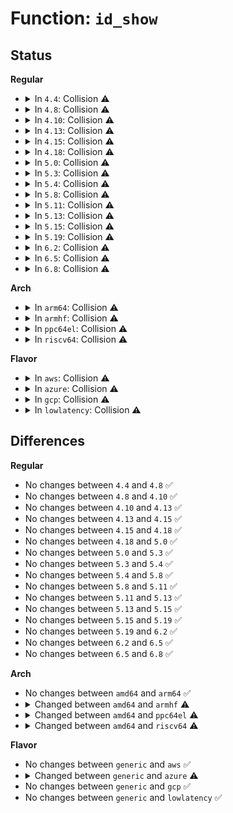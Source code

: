 # Function: <code>id_show</code>

## Status
<b>Regular</b>
<ul>
<li>
<details>
<summary>In <code>4.4</code>: Collision ⚠️</summary>

```c
ssize_t id_show(struct device *dmdev, struct device_attribute *attr, char *buf);
```

**Collision:** Static-Static Collision

**Inline:** No

**Transformation:** False

**Instances:**

```
In drivers/pnp/interface.c (ffffffff814ba410)
Location: drivers/pnp/interface.c:439
Inline: False
```
```
In drivers/input/serio/serio.c (ffffffff81663aa0)
Location: drivers/input/serio/serio.c:386
Inline: False
```
**Symbols:**

```
ffffffff814ba410-ffffffff814ba461: id_show (STB_LOCAL)
ffffffff81663aa0-ffffffff81663ac6: id_show (STB_LOCAL)
```
</details>
</li>
<li>
<details>
<summary>In <code>4.8</code>: Collision ⚠️</summary>

```c
ssize_t id_show(struct device *dmdev, struct device_attribute *attr, char *buf);
```

**Collision:** Static-Static Collision

**Inline:** No

**Transformation:** False

**Instances:**

```
In drivers/pnp/interface.c (ffffffff81509e80)
Location: drivers/pnp/interface.c:439
Inline: False
```
```
In drivers/input/serio/serio.c (ffffffff816c3ca0)
Location: drivers/input/serio/serio.c:386
Inline: False
```
**Symbols:**

```
ffffffff81509e80-ffffffff81509ed8: id_show (STB_LOCAL)
ffffffff816c3ca0-ffffffff816c3cc6: id_show (STB_LOCAL)
```
</details>
</li>
<li>
<details>
<summary>In <code>4.10</code>: Collision ⚠️</summary>

```c
ssize_t id_show(struct device *dmdev, struct device_attribute *attr, char *buf);
```

**Collision:** Static-Static Collision

**Inline:** No

**Transformation:** False

**Instances:**

```
In drivers/pnp/interface.c (ffffffff8152e0a0)
Location: drivers/pnp/interface.c:439
Inline: False
```
```
In drivers/base/cacheinfo.c (ffffffff815d27c0)
Location: drivers/base/cacheinfo.c:366
Inline: False
```
```
In drivers/input/serio/serio.c (ffffffff816f1c60)
Location: drivers/input/serio/serio.c:386
Inline: False
```
**Symbols:**

```
ffffffff8152e0a0-ffffffff8152e0f8: id_show (STB_LOCAL)
ffffffff815d27c0-ffffffff815d27e8: id_show (STB_LOCAL)
ffffffff816f1c60-ffffffff816f1c86: id_show (STB_LOCAL)
```
</details>
</li>
<li>
<details>
<summary>In <code>4.13</code>: Collision ⚠️</summary>

```c
ssize_t id_show(struct device *dmdev, struct device_attribute *attr, char *buf);
```

**Collision:** Static-Static Collision

**Inline:** No

**Transformation:** False

**Instances:**

```
In drivers/pnp/interface.c (ffffffff81541180)
Location: drivers/pnp/interface.c:439
Inline: False
```
```
In drivers/base/cacheinfo.c (ffffffff815e7350)
Location: drivers/base/cacheinfo.c:366
Inline: False
```
```
In drivers/input/serio/serio.c (ffffffff81707550)
Location: drivers/input/serio/serio.c:386
Inline: False
```
**Symbols:**

```
ffffffff81541180-ffffffff815411df: id_show (STB_LOCAL)
ffffffff815e7350-ffffffff815e7378: id_show (STB_LOCAL)
ffffffff81707550-ffffffff81707579: id_show (STB_LOCAL)
```
</details>
</li>
<li>
<details>
<summary>In <code>4.15</code>: Collision ⚠️</summary>

```c
ssize_t id_show(struct device *dmdev, struct device_attribute *attr, char *buf);
```

**Collision:** Static-Static Collision

**Inline:** No

**Transformation:** False

**Instances:**

```
In drivers/pnp/interface.c (ffffffff815a42a0)
Location: drivers/pnp/interface.c:440
Inline: False
```
```
In drivers/base/cacheinfo.c (ffffffff8164e720)
Location: drivers/base/cacheinfo.c:379
Inline: False
```
```
In drivers/input/serio/serio.c (ffffffff81778730)
Location: drivers/input/serio/serio.c:386
Inline: False
```
**Symbols:**

```
ffffffff815a42a0-ffffffff815a42ff: id_show (STB_LOCAL)
ffffffff8164e720-ffffffff8164e748: id_show (STB_LOCAL)
ffffffff81778730-ffffffff81778759: id_show (STB_LOCAL)
```
</details>
</li>
<li>
<details>
<summary>In <code>4.18</code>: Collision ⚠️</summary>

```c
ssize_t id_show(struct device *dmdev, struct device_attribute *attr, char *buf);
```

**Collision:** Static-Static Collision

**Inline:** No

**Transformation:** False

**Instances:**

```
In drivers/pnp/interface.c (ffffffff815dbed0)
Location: drivers/pnp/interface.c:440
Inline: False
```
```
In drivers/base/cacheinfo.c (ffffffff81689fa0)
Location: drivers/base/cacheinfo.c:369
Inline: False
```
```
In drivers/input/serio/serio.c (ffffffff817b9490)
Location: drivers/input/serio/serio.c:386
Inline: False
```
**Symbols:**

```
ffffffff815dbed0-ffffffff815dbf2f: id_show (STB_LOCAL)
ffffffff81689fa0-ffffffff81689fc8: id_show (STB_LOCAL)
ffffffff817b9490-ffffffff817b94b9: id_show (STB_LOCAL)
```
</details>
</li>
<li>
<details>
<summary>In <code>5.0</code>: Collision ⚠️</summary>

```c
ssize_t id_show(struct device *dmdev, struct device_attribute *attr, char *buf);
```

**Collision:** Static-Static Collision

**Inline:** No

**Transformation:** False

**Instances:**

```
In drivers/pnp/interface.c (ffffffff815f5680)
Location: drivers/pnp/interface.c:440
Inline: False
```
```
In drivers/base/cacheinfo.c (ffffffff816a94a0)
Location: drivers/base/cacheinfo.c:363
Inline: False
```
```
In drivers/input/serio/serio.c (ffffffff817e08a0)
Location: drivers/input/serio/serio.c:382
Inline: False
```
**Symbols:**

```
ffffffff815f5680-ffffffff815f56df: id_show (STB_LOCAL)
ffffffff816a94a0-ffffffff816a94c8: id_show (STB_LOCAL)
ffffffff817e08a0-ffffffff817e08c9: id_show (STB_LOCAL)
```
</details>
</li>
<li>
<details>
<summary>In <code>5.3</code>: Collision ⚠️</summary>

```c
ssize_t id_show(struct device *dmdev, struct device_attribute *attr, char *buf);
```

**Collision:** Static-Static Collision

**Inline:** No

**Transformation:** False

**Instances:**

```
In drivers/pnp/interface.c (ffffffff816275a0)
Location: drivers/pnp/interface.c:440
Inline: False
```
```
In drivers/base/cacheinfo.c (ffffffff816e2a80)
Location: drivers/base/cacheinfo.c:368
Inline: False
```
```
In drivers/dax/bus.c (ffffffff8173fb40)
Location: drivers/dax/bus.c:159
Inline: False
```
```
In drivers/input/serio/serio.c (ffffffff81821170)
Location: drivers/input/serio/serio.c:370
Inline: False
```
**Symbols:**

```
ffffffff816275a0-ffffffff816275f6: id_show (STB_LOCAL)
ffffffff816e2a80-ffffffff816e2aa5: id_show (STB_LOCAL)
ffffffff8173fb40-ffffffff8173fb65: id_show (STB_LOCAL)
ffffffff81821170-ffffffff8182119a: id_show (STB_LOCAL)
```
</details>
</li>
<li>
<details>
<summary>In <code>5.4</code>: Collision ⚠️</summary>

```c
ssize_t id_show(struct device *dmdev, struct device_attribute *attr, char *buf);
```

**Collision:** Static-Static Collision

**Inline:** No

**Transformation:** False

**Instances:**

```
In drivers/pnp/interface.c (ffffffff81649090)
Location: drivers/pnp/interface.c:440
Inline: False
```
```
In drivers/base/cacheinfo.c (ffffffff81706c30)
Location: drivers/base/cacheinfo.c:368
Inline: False
```
```
In drivers/dax/bus.c (ffffffff81763d20)
Location: drivers/dax/bus.c:159
Inline: False
```
```
In drivers/input/serio/serio.c (ffffffff818525e0)
Location: drivers/input/serio/serio.c:370
Inline: False
```
**Symbols:**

```
ffffffff81649090-ffffffff816490e6: id_show (STB_LOCAL)
ffffffff81706c30-ffffffff81706c55: id_show (STB_LOCAL)
ffffffff81763d20-ffffffff81763d45: id_show (STB_LOCAL)
ffffffff818525e0-ffffffff8185260a: id_show (STB_LOCAL)
```
</details>
</li>
<li>
<details>
<summary>In <code>5.8</code>: Collision ⚠️</summary>

```c
ssize_t id_show(struct device *dmdev, struct device_attribute *attr, char *buf);
```

**Collision:** Static-Static Collision

**Inline:** No

**Transformation:** False

**Instances:**

```
In drivers/pnp/interface.c (ffffffff816f80d0)
Location: drivers/pnp/interface.c:440
Inline: False
```
```
In drivers/base/cacheinfo.c (ffffffff817c1920)
Location: drivers/base/cacheinfo.c:368
Inline: False
```
```
In drivers/dax/bus.c (ffffffff81823b40)
Location: drivers/dax/bus.c:159
Inline: False
```
```
In drivers/input/serio/serio.c (ffffffff81924490)
Location: drivers/input/serio/serio.c:370
Inline: False
```
**Symbols:**

```
ffffffff816f80d0-ffffffff816f8126: id_show (STB_LOCAL)
ffffffff817c1920-ffffffff817c1945: id_show (STB_LOCAL)
ffffffff81823b40-ffffffff81823b65: id_show (STB_LOCAL)
ffffffff81924490-ffffffff819244ba: id_show (STB_LOCAL)
```
</details>
</li>
<li>
<details>
<summary>In <code>5.11</code>: Collision ⚠️</summary>

```c
ssize_t id_show(struct device *dmdev, struct device_attribute *attr, char *buf);
```

**Collision:** Static-Static Collision

**Inline:** No

**Transformation:** False

**Instances:**

```
In drivers/pnp/interface.c (ffffffff81714dd0)
Location: drivers/pnp/interface.c:440
Inline: False
```
```
In drivers/base/cacheinfo.c (ffffffff817d6c20)
Location: drivers/base/cacheinfo.c:368
Inline: False
```
```
In drivers/dax/bus.c (ffffffff81832920)
Location: drivers/dax/bus.c:213
Inline: False
```
```
In drivers/input/serio/serio.c (ffffffff8192c240)
Location: drivers/input/serio/serio.c:370
Inline: False
```
**Symbols:**

```
ffffffff81714dd0-ffffffff81714e26: id_show (STB_LOCAL)
ffffffff817d6c20-ffffffff817d6c45: id_show (STB_LOCAL)
ffffffff81832920-ffffffff81832945: id_show (STB_LOCAL)
ffffffff8192c240-ffffffff8192c26a: id_show (STB_LOCAL)
```
</details>
</li>
<li>
<details>
<summary>In <code>5.13</code>: Collision ⚠️</summary>

```c
ssize_t id_show(struct device *dmdev, struct device_attribute *attr, char *buf);
```

**Collision:** Static-Static Collision

**Inline:** No

**Transformation:** False

**Instances:**

```
In drivers/pnp/interface.c (ffffffff816f6120)
Location: drivers/pnp/interface.c:441
Inline: False
```
```
In drivers/base/cacheinfo.c (ffffffff817ba6e0)
Location: drivers/base/cacheinfo.c:368
Inline: False
```
```
In drivers/dax/bus.c (ffffffff81815b50)
Location: drivers/dax/bus.c:214
Inline: False
```
```
In drivers/input/serio/serio.c (ffffffff8190f740)
Location: drivers/input/serio/serio.c:370
Inline: False
```
**Symbols:**

```
ffffffff816f6120-ffffffff816f6176: id_show (STB_LOCAL)
ffffffff817ba6e0-ffffffff817ba705: id_show (STB_LOCAL)
ffffffff81815b50-ffffffff81815b75: id_show (STB_LOCAL)
ffffffff8190f740-ffffffff8190f76a: id_show (STB_LOCAL)
```
</details>
</li>
<li>
<details>
<summary>In <code>5.15</code>: Collision ⚠️</summary>

```c
ssize_t id_show(struct device *dmdev, struct device_attribute *attr, char *buf);
```

**Collision:** Static-Static Collision

**Inline:** No

**Transformation:** False

**Instances:**

```
In drivers/pnp/interface.c (ffffffff81770770)
Location: drivers/pnp/interface.c:441
Inline: False
```
```
In drivers/base/cacheinfo.c (ffffffff81844470)
Location: drivers/base/cacheinfo.c:369
Inline: False
```
```
In drivers/dax/bus.c (ffffffff818a0190)
Location: drivers/dax/bus.c:212
Inline: False
```
```
In drivers/input/serio/serio.c (ffffffff819b0540)
Location: drivers/input/serio/serio.c:370
Inline: False
```
**Symbols:**

```
ffffffff81770770-ffffffff817707c6: id_show (STB_LOCAL)
ffffffff81844470-ffffffff81844495: id_show (STB_LOCAL)
ffffffff818a0190-ffffffff818a01b5: id_show (STB_LOCAL)
ffffffff819b0540-ffffffff819b056a: id_show (STB_LOCAL)
```
</details>
</li>
<li>
<details>
<summary>In <code>5.19</code>: Collision ⚠️</summary>

```c
ssize_t id_show(struct device *dmdev, struct device_attribute *attr, char *buf);
```

**Collision:** Static-Static Collision

**Inline:** No

**Transformation:** False

**Instances:**

```
In drivers/pnp/interface.c (ffffffff818a5c80)
Location: drivers/pnp/interface.c:441
Inline: False
```
```
In drivers/base/cacheinfo.c (ffffffff819887c0)
Location: drivers/base/cacheinfo.c:369
Inline: False
```
```
In drivers/dax/bus.c (ffffffff819e9750)
Location: drivers/dax/bus.c:234
Inline: False
```
```
In drivers/input/serio/serio.c (ffffffff81b0f2c0)
Location: drivers/input/serio/serio.c:370
Inline: False
```
**Symbols:**

```
ffffffff818a5c80-ffffffff818a5cea: id_show (STB_LOCAL)
ffffffff819887c0-ffffffff819887ef: id_show (STB_LOCAL)
ffffffff819e9750-ffffffff819e977f: id_show (STB_LOCAL)
ffffffff81b0f2c0-ffffffff81b0f2f3: id_show (STB_LOCAL)
```
</details>
</li>
<li>
<details>
<summary>In <code>6.2</code>: Collision ⚠️</summary>

```c
ssize_t id_show(struct device *dmdev, struct device_attribute *attr, char *buf);
```

**Collision:** Static-Static Collision

**Inline:** No

**Transformation:** False

**Instances:**

```
In drivers/pnp/interface.c (ffffffff819efb60)
Location: drivers/pnp/interface.c:441
Inline: False
```
```
In drivers/base/cacheinfo.c (ffffffff81af70b0)
Location: drivers/base/cacheinfo.c:421
Inline: False
```
```
In drivers/dax/bus.c (ffffffff81b66080)
Location: drivers/dax/bus.c:234
Inline: False
```
```
In drivers/input/serio/serio.c (ffffffff81c9f6a0)
Location: drivers/input/serio/serio.c:367
Inline: False
```
**Symbols:**

```
ffffffff819efb60-ffffffff819efbca: id_show (STB_LOCAL)
ffffffff81af70b0-ffffffff81af70df: id_show (STB_LOCAL)
ffffffff81b66080-ffffffff81b660af: id_show (STB_LOCAL)
ffffffff81c9f6a0-ffffffff81c9f6d3: id_show (STB_LOCAL)
```
</details>
</li>
<li>
<details>
<summary>In <code>6.5</code>: Collision ⚠️</summary>

```c
ssize_t id_show(struct device *dmdev, struct device_attribute *attr, char *buf);
```

**Collision:** Static-Static Collision

**Inline:** No

**Transformation:** False

**Instances:**

```
In drivers/pnp/interface.c (ffffffff81a38340)
Location: drivers/pnp/interface.c:441
Inline: False
```
```
In drivers/base/cacheinfo.c (ffffffff81b45360)
Location: drivers/base/cacheinfo.c:623
Inline: False
```
```
In drivers/dax/bus.c (ffffffff81bb9690)
Location: drivers/dax/bus.c:248
Inline: False
```
```
In drivers/input/serio/serio.c (ffffffff81d069e0)
Location: drivers/input/serio/serio.c:367
Inline: False
```
**Symbols:**

```
ffffffff81a38340-ffffffff81a383aa: id_show (STB_LOCAL)
ffffffff81b45360-ffffffff81b4538f: id_show (STB_LOCAL)
ffffffff81bb9690-ffffffff81bb96bf: id_show (STB_LOCAL)
ffffffff81d069e0-ffffffff81d06a13: id_show (STB_LOCAL)
```
</details>
</li>
<li>
<details>
<summary>In <code>6.8</code>: Collision ⚠️</summary>

```c
ssize_t id_show(struct device *dmdev, struct device_attribute *attr, char *buf);
```

**Collision:** Static-Static Collision

**Inline:** No

**Transformation:** False

**Instances:**

```
In drivers/pnp/interface.c (ffffffff81a83b00)
Location: drivers/pnp/interface.c:441
Inline: False
```
```
In drivers/base/cacheinfo.c (ffffffff81b9d3e0)
Location: drivers/base/cacheinfo.c:630
Inline: False
```
```
In drivers/dax/bus.c (ffffffff81c0dcf0)
Location: drivers/dax/bus.c:248
Inline: False
```
```
In drivers/input/serio/serio.c (ffffffff81dbc610)
Location: drivers/input/serio/serio.c:367
Inline: False
```
**Symbols:**

```
ffffffff81a83b00-ffffffff81a83b6a: id_show (STB_LOCAL)
ffffffff81b9d3e0-ffffffff81b9d40f: id_show (STB_LOCAL)
ffffffff81c0dcf0-ffffffff81c0dd1f: id_show (STB_LOCAL)
ffffffff81dbc610-ffffffff81dbc643: id_show (STB_LOCAL)
```
</details>
</li>
</ul>
<b>Arch</b>
<ul>
<li>
<details>
<summary>In <code>arm64</code>: Collision ⚠️</summary>

```c
ssize_t id_show(struct device *dmdev, struct device_attribute *attr, char *buf);
```

**Collision:** Static-Static Collision

**Inline:** No

**Transformation:** False

**Instances:**

```
In drivers/pnp/interface.c (ffff8000107b6308)
Location: drivers/pnp/interface.c:440
Inline: False
```
```
In drivers/amba/bus.c (ffff8000107b8c10)
Location: drivers/amba/bus.c:140
Inline: False
```
```
In drivers/base/cacheinfo.c (ffff8000108f4088)
Location: drivers/base/cacheinfo.c:368
Inline: False
```
```
In drivers/dax/bus.c (ffff800010963db0)
Location: drivers/dax/bus.c:159
Inline: False
```
```
In drivers/input/serio/serio.c (ffff800010a92050)
Location: drivers/input/serio/serio.c:370
Inline: False
```
**Symbols:**

```
ffff8000107b6308-ffff8000107b6384: id_show (STB_LOCAL)
ffff8000107b8c10-ffff8000107b8c50: id_show (STB_LOCAL)
ffff8000108f4088-ffff8000108f40cc: id_show (STB_LOCAL)
ffff800010963db0-ffff800010963df4: id_show (STB_LOCAL)
ffff800010a92050-ffff800010a92090: id_show (STB_LOCAL)
```
</details>
</li>
<li>
<details>
<summary>In <code>armhf</code>: Collision ⚠️</summary>

```c
ssize_t id_show(struct device *_dev, struct device_attribute *attr, char *buf);
```

**Collision:** Static-Static Collision

**Inline:** No

**Transformation:** False

**Instances:**

```
In drivers/amba/bus.c (c08e5078)
Location: drivers/amba/bus.c:140
Inline: False
```
```
In drivers/base/cacheinfo.c (c09e056c)
Location: drivers/base/cacheinfo.c:368
Inline: False
```
```
In drivers/dax/bus.c (c0a3a9f0)
Location: drivers/dax/bus.c:159
Inline: False
```
```
In drivers/input/serio/serio.c (c0b75ef4)
Location: drivers/input/serio/serio.c:370
Inline: False
```
**Symbols:**

```
c08e5078-c08e50ac: id_show (STB_LOCAL)
c09e056c-c09e059c: id_show (STB_LOCAL)
c0a3a9f0-c0a3aa20: id_show (STB_LOCAL)
c0b75ef4-c0b75f28: id_show (STB_LOCAL)
```
</details>
</li>
<li>
<details>
<summary>In <code>ppc64el</code>: Collision ⚠️</summary>

```c
ssize_t id_show(struct device *dev, struct device_attribute *attr, char *buf);
```

**Collision:** Static-Static Collision

**Inline:** No

**Transformation:** False

**Instances:**

```
In drivers/base/cacheinfo.c (c00000000098df90)
Location: drivers/base/cacheinfo.c:368
Inline: False
```
```
In drivers/dax/bus.c (c000000000a1a570)
Location: drivers/dax/bus.c:159
Inline: False
```
```
In drivers/input/serio/serio.c (c000000000b6e700)
Location: drivers/input/serio/serio.c:370
Inline: False
```
**Symbols:**

```
c00000000098df90-c00000000098dfd8: id_show (STB_LOCAL)
c000000000a1a570-c000000000a1a5b8: id_show (STB_LOCAL)
c000000000b6e700-c000000000b6e74c: id_show (STB_LOCAL)
```
</details>
</li>
<li>
<details>
<summary>In <code>riscv64</code>: Collision ⚠️</summary>

```c
ssize_t id_show(struct device *dev, struct device_attribute *attr, char *buf);
```

**Collision:** Static-Static Collision

**Inline:** No

**Transformation:** False

**Instances:**

```
In drivers/base/cacheinfo.c (ffffffe000585656)
Location: drivers/base/cacheinfo.c:368
Inline: False
```
```
In drivers/dax/bus.c (ffffffe0005d0e7e)
Location: drivers/dax/bus.c:159
Inline: False
```
```
In drivers/input/serio/serio.c (ffffffe0006a4dfa)
Location: drivers/input/serio/serio.c:370
Inline: False
```
**Symbols:**

```
ffffffe000585656-ffffffe000585694: id_show (STB_LOCAL)
ffffffe0005d0e7e-ffffffe0005d0ebc: id_show (STB_LOCAL)
ffffffe0006a4dfa-ffffffe0006a4e38: id_show (STB_LOCAL)
```
</details>
</li>
</ul>
<b>Flavor</b>
<ul>
<li>
<details>
<summary>In <code>aws</code>: Collision ⚠️</summary>

```c
ssize_t id_show(struct device *dmdev, struct device_attribute *attr, char *buf);
```

**Collision:** Static-Static Collision

**Inline:** No

**Transformation:** False

**Instances:**

```
In drivers/pnp/interface.c (ffffffff8160f0f0)
Location: drivers/pnp/interface.c:440
Inline: False
```
```
In drivers/base/cacheinfo.c (ffffffff816cc380)
Location: drivers/base/cacheinfo.c:368
Inline: False
```
```
In drivers/dax/bus.c (ffffffff81718410)
Location: drivers/dax/bus.c:159
Inline: False
```
```
In drivers/input/serio/serio.c (ffffffff818076c0)
Location: drivers/input/serio/serio.c:370
Inline: False
```
**Symbols:**

```
ffffffff8160f0f0-ffffffff8160f146: id_show (STB_LOCAL)
ffffffff816cc380-ffffffff816cc3a5: id_show (STB_LOCAL)
ffffffff81718410-ffffffff81718435: id_show (STB_LOCAL)
ffffffff818076c0-ffffffff818076ea: id_show (STB_LOCAL)
```
</details>
</li>
<li>
<details>
<summary>In <code>azure</code>: Collision ⚠️</summary>

```c
ssize_t id_show(struct device *dev, struct device_attribute *attr, char *buf);
```

**Collision:** Static-Static Collision

**Inline:** No

**Transformation:** False

**Instances:**

```
In drivers/acpi/nfit/core.c (ffffffff815f3900)
Location: drivers/acpi/nfit/core.c:1626
Inline: False
```
```
In drivers/pnp/interface.c (ffffffff81603640)
Location: drivers/pnp/interface.c:440
Inline: False
```
```
In drivers/base/cacheinfo.c (ffffffff816a76b0)
Location: drivers/base/cacheinfo.c:368
Inline: False
```
```
In drivers/dax/bus.c (ffffffff816f0940)
Location: drivers/dax/bus.c:159
Inline: False
```
```
In drivers/input/serio/serio.c (ffffffff817cedd0)
Location: drivers/input/serio/serio.c:370
Inline: False
```
```
In drivers/hv/vmbus_drv.c (ffffffff8184d590)
Location: drivers/hv/vmbus_drv.c:135
Inline: False
```
**Symbols:**

```
ffffffff815f3900-ffffffff815f3937: id_show (STB_LOCAL)
ffffffff81603640-ffffffff81603696: id_show (STB_LOCAL)
ffffffff816a76b0-ffffffff816a76d5: id_show (STB_LOCAL)
ffffffff816f0940-ffffffff816f0965: id_show (STB_LOCAL)
ffffffff817cedd0-ffffffff817cedfa: id_show (STB_LOCAL)
ffffffff8184d590-ffffffff8184d5c6: id_show (STB_LOCAL)
```
</details>
</li>
<li>
<details>
<summary>In <code>gcp</code>: Collision ⚠️</summary>

```c
ssize_t id_show(struct device *dmdev, struct device_attribute *attr, char *buf);
```

**Collision:** Static-Static Collision

**Inline:** No

**Transformation:** False

**Instances:**

```
In drivers/pnp/interface.c (ffffffff8163ced0)
Location: drivers/pnp/interface.c:440
Inline: False
```
```
In drivers/base/cacheinfo.c (ffffffff816fa8f0)
Location: drivers/base/cacheinfo.c:368
Inline: False
```
```
In drivers/dax/bus.c (ffffffff817571e0)
Location: drivers/dax/bus.c:159
Inline: False
```
```
In drivers/input/serio/serio.c (ffffffff81846770)
Location: drivers/input/serio/serio.c:370
Inline: False
```
**Symbols:**

```
ffffffff8163ced0-ffffffff8163cf26: id_show (STB_LOCAL)
ffffffff816fa8f0-ffffffff816fa915: id_show (STB_LOCAL)
ffffffff817571e0-ffffffff81757205: id_show (STB_LOCAL)
ffffffff81846770-ffffffff8184679a: id_show (STB_LOCAL)
```
</details>
</li>
<li>
<details>
<summary>In <code>lowlatency</code>: Collision ⚠️</summary>

```c
ssize_t id_show(struct device *dmdev, struct device_attribute *attr, char *buf);
```

**Collision:** Static-Static Collision

**Inline:** No

**Transformation:** False

**Instances:**

```
In drivers/pnp/interface.c (ffffffff81657220)
Location: drivers/pnp/interface.c:440
Inline: False
```
```
In drivers/base/cacheinfo.c (ffffffff81715190)
Location: drivers/base/cacheinfo.c:368
Inline: False
```
```
In drivers/dax/bus.c (ffffffff81772680)
Location: drivers/dax/bus.c:159
Inline: False
```
```
In drivers/input/serio/serio.c (ffffffff81861d80)
Location: drivers/input/serio/serio.c:370
Inline: False
```
**Symbols:**

```
ffffffff81657220-ffffffff81657276: id_show (STB_LOCAL)
ffffffff81715190-ffffffff817151b5: id_show (STB_LOCAL)
ffffffff81772680-ffffffff817726a5: id_show (STB_LOCAL)
ffffffff81861d80-ffffffff81861daa: id_show (STB_LOCAL)
```
</details>
</li>
</ul>

## Differences
<b>Regular</b>
<ul>
<li>
No changes between <code>4.4</code> and <code>4.8</code> ✅
</li>
<li>
No changes between <code>4.8</code> and <code>4.10</code> ✅
</li>
<li>
No changes between <code>4.10</code> and <code>4.13</code> ✅
</li>
<li>
No changes between <code>4.13</code> and <code>4.15</code> ✅
</li>
<li>
No changes between <code>4.15</code> and <code>4.18</code> ✅
</li>
<li>
No changes between <code>4.18</code> and <code>5.0</code> ✅
</li>
<li>
No changes between <code>5.0</code> and <code>5.3</code> ✅
</li>
<li>
No changes between <code>5.3</code> and <code>5.4</code> ✅
</li>
<li>
No changes between <code>5.4</code> and <code>5.8</code> ✅
</li>
<li>
No changes between <code>5.8</code> and <code>5.11</code> ✅
</li>
<li>
No changes between <code>5.11</code> and <code>5.13</code> ✅
</li>
<li>
No changes between <code>5.13</code> and <code>5.15</code> ✅
</li>
<li>
No changes between <code>5.15</code> and <code>5.19</code> ✅
</li>
<li>
No changes between <code>5.19</code> and <code>6.2</code> ✅
</li>
<li>
No changes between <code>6.2</code> and <code>6.5</code> ✅
</li>
<li>
No changes between <code>6.5</code> and <code>6.8</code> ✅
</li>
</ul>
<b>Arch</b>
<ul>
<li>
No changes between <code>amd64</code> and <code>arm64</code> ✅
</li>
<li>
<details>
<summary>Changed between <code>amd64</code> and <code>armhf</code> ⚠️</summary>
<ul>
<li>
<b>Param added. </b>
<code>struct device *_dev</code>
</li>
<li>
<b>Param removed. </b>
<code>struct device *dmdev</code>
</li>
</ul>
</details>
</li>
<li>
<details>
<summary>Changed between <code>amd64</code> and <code>ppc64el</code> ⚠️</summary>
<ul>
<li>
<b>Param added. </b>
<code>struct device *dev</code>
</li>
<li>
<b>Param removed. </b>
<code>struct device *dmdev</code>
</li>
</ul>
</details>
</li>
<li>
<details>
<summary>Changed between <code>amd64</code> and <code>riscv64</code> ⚠️</summary>
<ul>
<li>
<b>Param added. </b>
<code>struct device *dev</code>
</li>
<li>
<b>Param removed. </b>
<code>struct device *dmdev</code>
</li>
</ul>
</details>
</li>
</ul>
<b>Flavor</b>
<ul>
<li>
No changes between <code>generic</code> and <code>aws</code> ✅
</li>
<li>
<details>
<summary>Changed between <code>generic</code> and <code>azure</code> ⚠️</summary>
<ul>
<li>
<b>Param added. </b>
<code>struct device *dev</code>
</li>
<li>
<b>Param removed. </b>
<code>struct device *dmdev</code>
</li>
</ul>
</details>
</li>
<li>
No changes between <code>generic</code> and <code>gcp</code> ✅
</li>
<li>
No changes between <code>generic</code> and <code>lowlatency</code> ✅
</li>
</ul>
